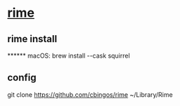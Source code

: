 # [rime](https://rime.im)
## rime install
******  macOS: brew install --cask squirrel
## config
   git clone https://github.com/cbingos/rime ~/Library/Rime


